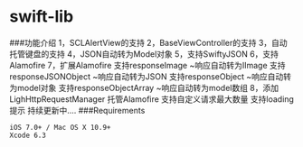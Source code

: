 # swift-lib
###功能介绍
	 1，SCLAlertView的支持 
	 2，BaseViewController的支持
	 3，自动托管键盘的支持
	 4，JSON自动转为Model对象
	 5，支持SwiftyJSON
	 6，支持Alamofire
	 7，扩展Alamofire
	 	支持responseImage ~响应自动转为IImage
	 	支持responseJSONObject ~响应自动转为JSON
	 	支持responseObject ~响应自动转为model对象
	 	支持responseObjectArray ~响应自动转为model数组
	 8，添加LighHttpRequestManager
	 	托管Alamofire
	 	支持自定义请求最大数量
	 	支持loading提示
	 持续更新中....
###Requirements
 
 	iOS 7.0+ / Mac OS X 10.9+
 	Xcode 6.3
